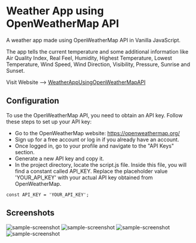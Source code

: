 # Weather App using OpenWeatherMap API
A weather app made using OpenWeatherMap API in Vanilla JavaScript.

The app tells the current temperature and some additional information like Air Quality Index, Real Feel, Humidity, Highest Temperature, Lowest Temperature, Wind Speed, Wind Direction, Visibility, Pressure, Sunrise and Sunset.

Visit Website --> [WeatherAppUsingOpenWeatherMapAPI](https://shubhamjha-13.github.io/Weather-application/)

## Configuration
To use the OpenWeatherMap API, you need to obtain an API key. Follow these steps to set up your API key:

* Go to the OpenWeatherMap website: https://openweathermap.org/
* Sign up for a free account or log in if you already have an account.
* Once logged in, go to your profile and navigate to the "API Keys" section.
* Generate a new API key and copy it.
* In the project directory, locate the script.js file. Inside this file, you will find a constant called API_KEY. Replace the placeholder value 'YOUR_API_KEY' with your actual API key obtained from OpenWeatherMap.

```
const API_KEY = 'YOUR_API_KEY';
```

## Screenshots
![sample-screenshot](https://raw.githubusercontent.com/kshitizrohilla/weather-app-using-openweathermap-api/main/screenshots/1.png)
![sample-screenshot](https://raw.githubusercontent.com/kshitizrohilla/weather-app-using-openweathermap-api/main/screenshots/2.png)
![sample-screenshot](https://raw.githubusercontent.com/kshitizrohilla/weather-app-using-openweathermap-api/main/screenshots/3.png)
![sample-screenshot](https://raw.githubusercontent.com/kshitizrohilla/weather-app-using-openweathermap-api/main/screenshots/4.png)
